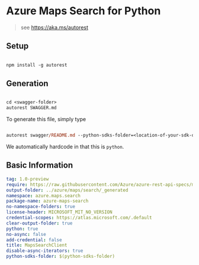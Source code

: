 # Azure Maps Search for Python

> see https://aka.ms/autorest

## Setup

```ps

npm install -g autorest
```

## Generation

```ps

cd <swagger-folder>
autorest SWAGGER.md
```

To generate this file, simply type

```ps

autorest swagger/README.md --python-sdks-folder=<location-of-your-sdk-dir>
```

We automatically hardcode in that this is `python`.

## Basic Information

```yaml
tag: 1.0-preview
require: https://raw.githubusercontent.com/Azure/azure-rest-api-specs/main/specification/maps/data-plane/Search/readme.md
output-folder: ../azure/maps/search/_generated
namespace: azure.maps.search
package-name: azure-maps-search
no-namespace-folders: true
license-header: MICROSOFT_MIT_NO_VERSION
credential-scopes: https://atlas.microsoft.com/.default
clear-output-folder: true
python: true
no-async: false
add-credential: false
title: MapsSearchClient
disable-async-iterators: true
python-sdks-folder: $(python-sdks-folder)
```